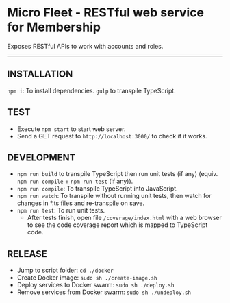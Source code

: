 # Micro Fleet - RESTful web service for Membership

Exposes RESTful APIs to work with accounts and roles.

---
## INSTALLATION

`npm i`: To install dependencies.
`gulp` to transpile TypeScript.

## TEST

- Execute `npm start` to start web server.
- Send a GET request to `http://localhost:3000/` to check if it works.

## DEVELOPMENT

- `npm run build` to transpile TypeScript then run unit tests (if any) (equiv. `npm run compile` + `npm run test` (if any)).
- `npm run compile`: To transpile TypeScript into JavaScript.
- `npm run watch`: To transpile without running unit tests, then watch for changes in *.ts files and re-transpile on save.
- `npm run test`: To run unit tests.
  * After tests finish, open file `/coverage/index.html` with a web browser to see the code coverage report which is mapped to TypeScript code.

## RELEASE

- Jump to script folder: `cd ./docker`
- Create Docker image: `sudo sh ./create-image.sh`
- Deploy services to Docker swarm: `sudo sh ./deploy.sh`
- Remove services from Docker swarm: `sudo sh ./undeploy.sh`